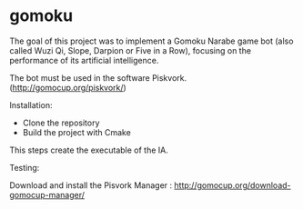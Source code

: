 # gomoku
The goal of this project was to implement a Gomoku Narabe game bot (also called Wuzi Qi, Slope, Darpion or
Five in a Row), focusing on the performance of its artificial intelligence.

The bot must be used in the software Piskvork. (http://gomocup.org/piskvork/)

Installation:

- Clone the repository
- Build the project with Cmake

This steps create the executable of the IA.

Testing:

Download and install the Pisvork Manager : http://gomocup.org/download-gomocup-manager/
